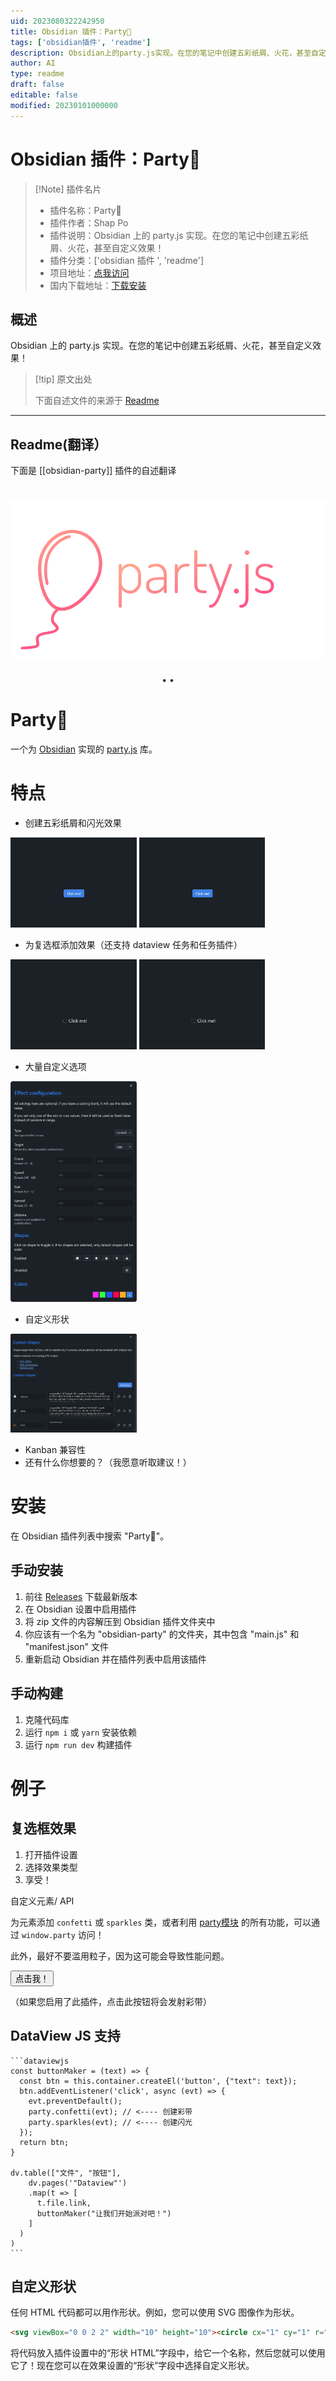 ```yaml
---
uid: 2023080322242950
title: Obsidian 插件：Party🎉
tags: ['obsidian插件', 'readme']
description: Obsidian上的party.js实现。在您的笔记中创建五彩纸屑、火花，甚至自定义效果！
author: AI
type: readme
draft: false
editable: false
modified: 20230101000000
---
```


# Obsidian 插件：Party🎉

> [!Note] 插件名片
> - 插件名称：Party🎉
> - 插件作者：Shap Po
> - 插件说明：Obsidian 上的 party.js 实现。在您的笔记中创建五彩纸屑、火花，甚至自定义效果！
> - 插件分类：['obsidian 插件 ', 'readme']
> - 项目地址：[点我访问](https://github.com/shap-po/obsidian-party)
> - 国内下载地址：[下载安装](https://pkmer.cn/products/plugin/pluginMarket/?obsidian-party)

## 概述

Obsidian 上的 party.js 实现。在您的笔记中创建五彩纸屑、火花，甚至自定义效果！

> [!tip] 原文出处
>
>下面自述文件的来源于 [Readme](https://ghproxy.net/https://raw.githubusercontent.com/shap-po/obsidian-party/master/README.md)

---

## Readme(翻译）

下面是 [[obsidian-party]] 插件的自述翻译

<h1 align="center">
    <img src="https://raw.githubusercontent.com/yiliansource/party-js/main/.github/banner.svg"/>
</h1>

<p align="center">
     &bull;
     &bull;

</p>

<p align="center">


</p>

# Party🎉

一个为 [Obsidian](https://obsidian.md) 实现的 [party.js](https://party.js.org/) 库。

# 特点

- 创建五彩纸屑和闪光效果

<img src="https://raw.githubusercontent.com/shap-po/obsidian-party/master/images/confetti.gif" width="40%"/> <img src="https://raw.githubusercontent.com/shap-po/obsidian-party/master/images/sparkles.gif" width="40%"/>

- 为复选框添加效果（还支持 dataview 任务和任务插件）

<img src="https://raw.githubusercontent.com/shap-po/obsidian-party/master/images/checkbox.gif" width="40%"/> <img src="https://raw.githubusercontent.com/shap-po/obsidian-party/master/images/snowflakes.gif" width="40%"/>

- 大量自定义选项

<img src="https://raw.githubusercontent.com/shap-po/obsidian-party/master/images/customization.png" width="40%"/>

- 自定义形状

<img src="https://raw.githubusercontent.com/shap-po/obsidian-party/master/images/custom-shapes.png" width="40%"/>

- Kanban 兼容性
- 还有什么你想要的？（我愿意听取建议！）

# 安装

在 Obsidian 插件列表中搜索 "Party🎉"。

## 手动安装

1. 前往 [Releases](https://github.com/shap-po/obsidian-party/releases) 下载最新版本
2. 在 Obsidian 设置中启用插件
3. 将 zip 文件的内容解压到 Obsidian 插件文件夹中
4. 你应该有一个名为 "obsidian-party" 的文件夹，其中包含 "main.js" 和 "manifest.json" 文件
5. 重新启动 Obsidian 并在插件列表中启用该插件

## 手动构建

1. 克隆代码库
2. 运行 `npm i` 或 `yarn` 安装依赖
3. 运行 `npm run dev` 构建插件

# 例子

## 复选框效果

1. 打开插件设置
2. 选择效果类型
3. 享受！

自定义元素/ API

为元素添加 `confetti` 或 `sparkles` 类，或者利用 [party模块](https://party.js.org/docs) 的所有功能，可以通过 `window.party` 访问！

此外，最好不要滥用粒子，因为这可能会导致性能问题。

<button class="confetti">点击我！</button>

（如果您启用了此插件，点击此按钮将会发射彩带）

## DataView JS 支持

````
```dataviewjs
const buttonMaker = (text) => {
  const btn = this.container.createEl('button', {"text": text});
  btn.addEventListener('click', async (evt) => {
    evt.preventDefault();
    party.confetti(evt); // <---- 创建彩带
    party.sparkles(evt); // <---- 创建闪光
  });
  return btn;
}

dv.table(["文件", "按钮"],
	dv.pages('"Dataview"')
    .map(t => [
      t.file.link,
      buttonMaker("让我们开始派对吧！")
    ]
  )
)
```
````

## 自定义形状

任何 HTML 代码都可以用作形状。例如，您可以使用 SVG 图像作为形状。

```html
<svg viewBox="0 0 2 2" width="10" height="10"><circle cx="1" cy="1" r="1"/></svg>
```

将代码放入插件设置中的“形状 HTML”字段中，给它一个名称，然后您就可以使用它了！现在您可以在效果设置的“形状”字段中选择自定义形状。
